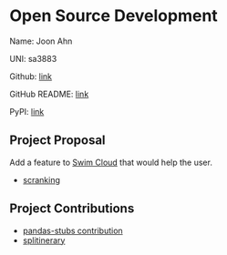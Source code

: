 # Open Source Development

Name: Joon Ahn

UNI: sa3883

Github: [link](https://github.com/joon0110)

GitHub README: [link](https://github.com/joon0110/joon0110/blob/main/README.md)

PyPI: [link](https://pypi.org/user/joon0110/)

## Project Proposal

Add a feature to [Swim Cloud](https://www.swimcloud.com) that would help the user.

- [scranking](../projects/python/scranking.md)

## Project Contributions

- [pandas-stubs contribution](https://github.com/pandas-dev/pandas-stubs/pull/590)
- [splitinerary](https://github.com/el3030/splitinerary/pull/26)